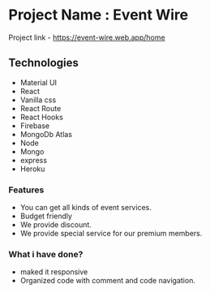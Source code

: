# Project Name : Event Wire

Project link - https://event-wire.web.app/home

## Technologies

- Material UI
- React
- Vanilla css
- React Route
- React Hooks
- Firebase
- MongoDb Atlas
- Node
- Mongo
- express
- Heroku

### Features

- You can get all kinds of event services.
- Budget friendly
- We provide discount.
- We provide special service for our premium members.

### What i have done?

- maked it responsive
- Organized code with comment and code navigation.
